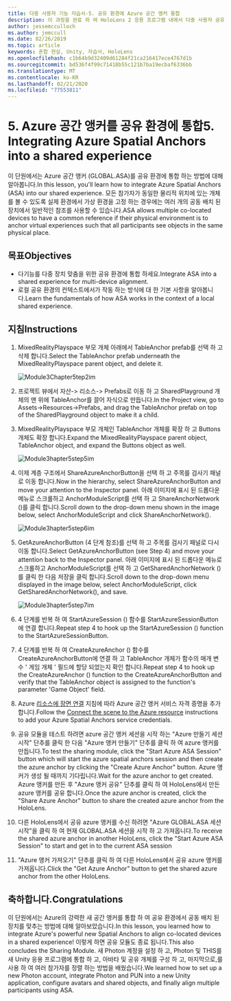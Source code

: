 ```yaml
---
title: 다중 사용자 기능 자습서-5. 공유 환경에 Azure 공간 앵커 통합
description: 이 과정을 완료 하 여 HoloLens 2 응용 프로그램 내에서 다중 사용자 공유 환경을 구현 하는 방법을 알아보세요.
author: jessemcculloch
ms.author: jemccull
ms.date: 02/26/2019
ms.topic: article
keywords: 혼합 현실, Unity, 자습서, HoloLens
ms.openlocfilehash: c1b64b9d32409d61284f21ca216417ece4767d1b
ms.sourcegitcommit: bd536f4f99c71418b55c121b7ba19ecbaf6336bb
ms.translationtype: MT
ms.contentlocale: ko-KR
ms.lasthandoff: 02/21/2020
ms.locfileid: "77553811"
---
```

# <a name="5-integrating-azure-spatial-anchors-into-a-shared-experience"></a><span data-ttu-id="23012-105">5. Azure 공간 앵커를 공유 환경에 통합</span><span class="sxs-lookup"><span data-stu-id="23012-105">5. Integrating Azure Spatial Anchors into a shared experience</span></span>

<span data-ttu-id="23012-106">이 단원에서는 Azure 공간 앵커 (GLOBAL.ASA)를 공유 환경에 통합 하는 방법에 대해 알아봅니다.</span><span class="sxs-lookup"><span data-stu-id="23012-106">In this lesson, you'll learn how to integrate Azure Spatial Anchors (ASA) into our shared experience.</span></span> <span data-ttu-id="23012-107">모든 참가자가 동일한 물리적 위치에 있는 개체를 볼 수 있도록 실제 환경에서 가상 환경을 고정 하는 경우에는 여러 개의 공동 배치 된 장치에서 일반적인 참조를 사용할 수 있습니다.</span><span class="sxs-lookup"><span data-stu-id="23012-107">ASA allows multiple co-located devices to have a common reference if their physical environment is to anchor virtual experiences such that all participants see objects in the same physical place.</span></span>

## <a name="objectives"></a><span data-ttu-id="23012-108">목표</span><span class="sxs-lookup"><span data-stu-id="23012-108">Objectives</span></span>

* <span data-ttu-id="23012-109">다기능를 다중 장치 맞춤을 위한 공유 환경에 통합 하세요.</span><span class="sxs-lookup"><span data-stu-id="23012-109">Integrate ASA into a shared experience for multi-device alignment.</span></span>
* <span data-ttu-id="23012-110">로컬 공유 환경의 컨텍스트에서가 작동 하는 방식에 대 한 기본 사항을 알아봅니다.</span><span class="sxs-lookup"><span data-stu-id="23012-110">Learn the fundamentals of how ASA works in the context of a local shared experience.</span></span>

## <a name="instructions"></a><span data-ttu-id="23012-111">지침</span><span class="sxs-lookup"><span data-stu-id="23012-111">Instructions</span></span>

1. <span data-ttu-id="23012-112">MixedRealityPlayspace 부모 개체 아래에서 TableAnchor prefab를 선택 하 고 삭제 합니다.</span><span class="sxs-lookup"><span data-stu-id="23012-112">Select the TableAnchor prefab underneath the MixedRealityPlayspace parent object, and delete it.</span></span>

    ![Module3Chapter5tep2im](images/module3chapter5step2im.PNG)

2. <span data-ttu-id="23012-114">프로젝트 뷰에서 자산-> 리소스-> Prefabs로 이동 하 고 SharedPlayground 개체의 맨 위에 TableAnchor를 끌어 자식으로 만듭니다.</span><span class="sxs-lookup"><span data-stu-id="23012-114">In the Project view, go to Assets->Resources->Prefabs, and drag the TableAnchor prefab on top of the SharedPlayground object to make it a child.</span></span>

3. <span data-ttu-id="23012-115">MixedRealityPlayspace 부모 개체인 TableAnchor 개체를 확장 하 고 Buttons 개체도 확장 합니다.</span><span class="sxs-lookup"><span data-stu-id="23012-115">Expand the MixedRealityPlayspace parent object, TableAnchor object, and expand the Buttons object as well.</span></span>

    ![Module3hapter5step5im](images/module3chapter5step5im.PNG)

4. <span data-ttu-id="23012-117">이제 계층 구조에서 ShareAzureAnchorButton을 선택 하 고 주목를 검사기 패널로 이동 합니다.</span><span class="sxs-lookup"><span data-stu-id="23012-117">Now in the hierarchy, select ShareAzureAnchorButton and move your attention to the Inspector panel.</span></span> <span data-ttu-id="23012-118">아래 이미지에 표시 된 드롭다운 메뉴로 스크롤하고 AnchorModuleScript를 선택 하 고 ShareAnchorNetwork ()를 클릭 합니다.</span><span class="sxs-lookup"><span data-stu-id="23012-118">Scroll down to the drop-down menu shown in the image below, select AnchorModuleScript and click ShareAnchorNetwork().</span></span>

    ![Module3hapter5step6im](images/module3chapter5step6im.PNG)

5. <span data-ttu-id="23012-120">GetAzureAnchorButton (4 단계 참조)를 선택 하 고 주목를 검사기 패널로 다시 이동 합니다.</span><span class="sxs-lookup"><span data-stu-id="23012-120">Select GetAzureAnchorButton (see Step 4) and move your attention back to the Inspector panel.</span></span> <span data-ttu-id="23012-121">아래 이미지에 표시 된 드롭다운 메뉴로 스크롤하고 AnchorModuleScript를 선택 하 고 GetSharedAnchorNetwork ()를 클릭 한 다음 저장을 클릭 합니다.</span><span class="sxs-lookup"><span data-stu-id="23012-121">Scroll down to the drop-down menu displayed in the image below, select AnchorModuleScript, click GetSharedAnchorNetwork(), and save.</span></span>

    ![Module3hapter5step7im](images/module3chapter5step7im.PNG)

6. <span data-ttu-id="23012-123">4 단계를 반복 하 여 StartAzureSession () 함수를 StartAzureSessionButton에 연결 합니다.</span><span class="sxs-lookup"><span data-stu-id="23012-123">Repeat step 4 to hook up the StartAzureSession () function to the StartAzureSessionButton.</span></span>

7. <span data-ttu-id="23012-124">4 단계를 반복 하 여 CreateAzureAnchor () 함수를 CreateAzureAnchorButton에 연결 하 고 TableAnchor 개체가 함수의 매개 변수 ' 게임 개체 ' 필드에 할당 되었는지 확인 합니다.</span><span class="sxs-lookup"><span data-stu-id="23012-124">Repeat step 4 to hook up the CreateAzureAnchor () function to the CreateAzureAnchorButton and verify that the TableAnchor object is assigned to the function's parameter 'Game Object' field.</span></span>

8. <span data-ttu-id="23012-125">Azure [리소스에 장면 연결](mrlearning-asa-ch1.md#4-connect-the-scene-to-the-azure-resource) 지침에 따라 Azure 공간 앵커 서비스 자격 증명을 추가 합니다.</span><span class="sxs-lookup"><span data-stu-id="23012-125">Follow the [Connect the scene to the Azure resource](mrlearning-asa-ch1.md#4-connect-the-scene-to-the-azure-resource) instructions to add your Azure Spatial Anchors service credentials.</span></span>

9. <span data-ttu-id="23012-126">공유 모듈을 테스트 하려면 azure 공간 앵커 세션을 시작 하는 "Azure 만들기 세션 시작" 단추를 클릭 한 다음 "Azure 앵커 만들기" 단추를 클릭 하 여 azure 앵커를 만듭니다.</span><span class="sxs-lookup"><span data-stu-id="23012-126">To test the sharing module, click the "Start Azure ASA Session" button which will start the azure spatial anchors session and then create the azure anchor by clicking the "Create Azure Anchor" button.</span></span> <span data-ttu-id="23012-127">Azure 앵커가 생성 될 때까지 기다립니다.</span><span class="sxs-lookup"><span data-stu-id="23012-127">Wait for the azure anchor to get created.</span></span> <span data-ttu-id="23012-128">Azure 앵커를 만든 후 "Azure 앵커 공유" 단추를 클릭 하 여 HoloLens에서 만든 azure 앵커를 공유 합니다.</span><span class="sxs-lookup"><span data-stu-id="23012-128">Once the azure anchor is created, click the "Share Azure Anchor" button to share the created azure anchor from the HoloLens.</span></span>

10. <span data-ttu-id="23012-129">다른 HoloLens에서 공유 azure 앵커를 수신 하려면 "Azure GLOBAL.ASA 세션 시작"을 클릭 하 여 현재 GLOBAL.ASA 세션을 시작 하 고 가져옵니다.</span><span class="sxs-lookup"><span data-stu-id="23012-129">To receive the shared azure anchor in another HoloLens, click the "Start Azure ASA Session" to start and get in to the current ASA session</span></span>

11. <span data-ttu-id="23012-130">"Azure 앵커 가져오기" 단추를 클릭 하 여 다른 HoloLens에서 공유 azure 앵커를 가져옵니다.</span><span class="sxs-lookup"><span data-stu-id="23012-130">Click the "Get Azure Anchor" button to get the shared azure anchor from the other HoloLens.</span></span>

## <a name="congratulations"></a><span data-ttu-id="23012-131">축하합니다.</span><span class="sxs-lookup"><span data-stu-id="23012-131">Congratulations</span></span>

<span data-ttu-id="23012-132">이 단원에서는 Azure의 강력한 새 공간 앵커를 통합 하 여 공유 환경에서 공동 배치 된 장치를 맞추는 방법에 대해 알아보았습니다.</span><span class="sxs-lookup"><span data-stu-id="23012-132">In this lesson, you learned how to integrate Azure's powerful new Spatial Anchors to align co-located devices in a shared experience!</span></span> <span data-ttu-id="23012-133">이렇게 하면 공유 모듈도 종료 됩니다.</span><span class="sxs-lookup"><span data-stu-id="23012-133">This also concludes the Sharing Module.</span></span> <span data-ttu-id="23012-134">새 Photon 계정을 설정 하 고, Photon 및 THIS를 새 Unity 응용 프로그램에 통합 하 고, 아바타 및 공유 개체를 구성 하 고, 마지막으로,를 사용 하 여 여러 참가자를 정렬 하는 방법을 배웠습니다.</span><span class="sxs-lookup"><span data-stu-id="23012-134">We learned how to set up a new Photon account, integrate Photon and PUN into a new Unity application, configure avatars and shared objects, and finally align multiple participants using ASA.</span></span>
